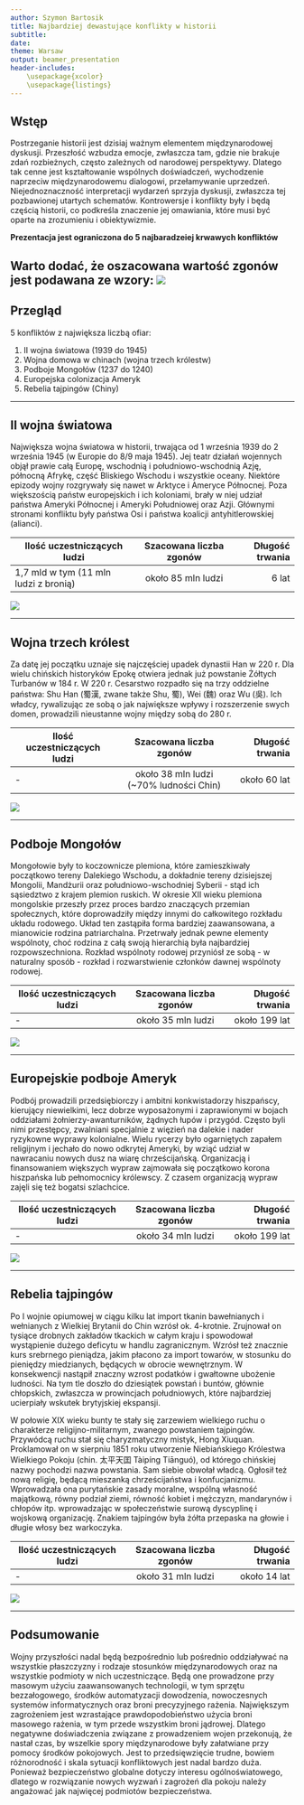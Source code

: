 ```yaml
---
author: Szymon Bartosik
title: Najbardziej dewastujące konflikty w historii
subtitle:
date: 
theme: Warsaw
output: beamer_presentation
header-includes: 
    \usepackage{xcolor}
    \usepackage{listings}
---
```


## Wstęp

Postrzeganie historii jest dzisiaj ważnym elementem międzynarodowej dyskusji. Przeszłość wzbudza emocje, zwłaszcza tam, gdzie nie brakuje zdań rozbieżnych, często zależnych od narodowej perspektywy. Dlatego tak cenne jest kształtowanie wspólnych doświadczeń, wychodzenie naprzeciw międzynarodowemu dialogowi, przełamywanie uprzedzeń. Niejednoznaczność interpretacji wydarzeń sprzyja dyskusji, zwłaszcza tej pozbawionej utartych schematów. Kontrowersje i konflikty były i będą częścią historii, co podkreśla znaczenie jej omawiania, które musi być oparte na zrozumieniu i obiektywizmie.

**Prezentacja jest ograniczona do 5 najbaradzeiej krwawych konfliktów**

Warto dodać, że oszacowana wartość zgonów jest podawana ze wzory: 
![](1.gif)
---

## Przegląd

5 konfliktów z największa liczbą ofiar:

1. II wojna światowa (1939 do 1945)
2. Wojna domowa w chinach (wojna trzech królestw)
3. Podboje Mongołów (1237 do 1240)
4. Europejska colonizacja Ameryk
5. Rebelia tajpingów (Chiny)
---

## II wojna światowa

Największa wojna światowa w historii, trwająca od 1 września 1939 do 2 września 1945 (w Europie do 8/9 maja 1945). Jej teatr działań wojennych objął prawie całą Europę, wschodnią i południowo-wschodnią Azję, północną Afrykę, część Bliskiego Wschodu i wszystkie oceany. Niektóre epizody wojny rozgrywały się nawet w Arktyce i Ameryce Północnej. Poza większością państw europejskich i ich koloniami, brały w niej udział państwa Ameryki Północnej i Ameryki Południowej oraz Azji. Głównymi stronami konfliktu były państwa Osi i państwa koalicji antyhitlerowskiej (alianci).  

| Ilość uczestniczących ludzi        | Szacowana liczba zgonów           | Długość trwania |
| ------------- |:-------------:| -----:|
| 1,7 mld w tym (11 mln ludzi z bronią)           | około 85 mln ludzi | 6 lat |
![](9.jpg)

---

## Wojna trzech królest

Za datę jej początku uznaje się najczęściej upadek dynastii Han w 220 r. Dla wielu chińskich historyków Epokę otwiera jednak już powstanie Żółtych Turbanów w 184 r. W 220 r. Cesarstwo rozpadło się na trzy oddzielne państwa: Shu Han (蜀漢, zwane także Shu, 蜀), Wei (魏) oraz Wu (吳). Ich władcy, rywalizując ze sobą o jak największe wpływy i rozszerzenie swych domen, prowadzili nieustanne wojny między sobą do 280 r.

| Ilość uczestniczących ludzi        | Szacowana liczba zgonów           | Długość trwania |
| ------------- |:-------------:| -----:|
|     -      | około 38 mln ludzi (~70% ludności Chin) | około 60 lat |
![](7.jpg)

---

## Podboje Mongołów

Mongołowie były to koczownicze plemiona, które zamieszkiwały początkowo tereny Dalekiego Wschodu, a dokładnie tereny dzisiejszej Mongolii, Mandżurii oraz południowo-wschodniej Syberii - stąd ich sąsiedztwo z krajem plemion ruskich. W okresie XII wieku plemiona mongolskie przeszły przez proces bardzo znaczących przemian społecznych, które doprowadziły między innymi do całkowitego rozkładu układu rodowego. Układ ten zastąpiła forma bardziej zaawansowana, a mianowicie rodzina patriarchalna. Przetrwały jednak pewne elementy wspólnoty, choć rodzina z całą swoją hierarchią była najbardziej rozpowszechniona. Rozkład wspólnoty rodowej przyniósł ze sobą - w naturalny sposób - rozkład i rozwarstwienie członków dawnej wspólnoty rodowej.

| Ilość uczestniczących ludzi        | Szacowana liczba zgonów           | Długość trwania |
| ------------- |:-------------:| -----:|
|     -      | około 35 mln ludzi  | około 199 lat |
![](5.jpg)

---

## Europejskie podboje Ameryk

Podbój prowadzili przedsiębiorczy i ambitni konkwistadorzy hiszpańscy, kierujący niewielkimi, lecz dobrze wyposażonymi i zaprawionymi w bojach oddziałami żołnierzy-awanturników, żądnych łupów i przygód. Często byli nimi przestępcy, zwalniani specjalnie z więzień na dalekie i nader ryzykowne wyprawy kolonialne. Wielu rycerzy było ogarniętych zapałem religijnym i jechało do nowo odkrytej Ameryki, by wziąć udział w nawracaniu nowych dusz na wiarę chrześcijańską. Organizacją i finansowaniem większych wypraw zajmowała się początkowo korona hiszpańska lub pełnomocnicy królewscy. Z czasem organizacją wypraw zajęli się też bogatsi szlachcice.

| Ilość uczestniczących ludzi        | Szacowana liczba zgonów           | Długość trwania |
| ------------- |:-------------:| -----:|
|     -      | około 34 mln ludzi  | około 199 lat |
![](4.jpg)

---

## Rebelia tajpingów
Po I wojnie opiumowej w ciągu kilku lat import tkanin bawełnianych i wełnianych z Wielkiej Brytanii do Chin wzrósł ok. 4-krotnie. Zrujnował on tysiące drobnych zakładów tkackich w całym kraju i spowodował wystąpienie dużego deficytu w handlu zagranicznym. Wzrósł też znacznie kurs srebrnego pieniądza, jakim płacono za import towarów, w stosunku do pieniędzy miedzianych, będących w obrocie wewnętrznym. W konsekwencji nastąpił znaczny wzrost podatków i gwałtowne ubożenie ludności. Na tym tle doszło do dziesiątek powstań i buntów, głównie chłopskich, zwłaszcza w prowincjach południowych, które najbardziej ucierpiały wskutek brytyjskiej ekspansji.

W połowie XIX wieku bunty te stały się zarzewiem wielkiego ruchu o charakterze religijno-militarnym, zwanego powstaniem tajpingów. Przywódcą ruchu stał się charyzmatyczny mistyk, Hong Xiuquan. Proklamował on w sierpniu 1851 roku utworzenie Niebiańskiego Królestwa Wielkiego Pokoju (chin. 太平天囯 Tàipíng Tiānguó), od którego chińskiej nazwy pochodzi nazwa powstania. Sam siebie obwołał władcą. Ogłosił też nową religię, będącą mieszanką chrześcijaństwa i konfucjanizmu. Wprowadzała ona purytańskie zasady moralne, wspólną własność majątkową, równy podział ziemi, równość kobiet i mężczyzn, mandarynów i chłopów itp. wprowadzając w społeczeństwie surową dyscyplinę i wojskową organizację. Znakiem tajpingów była żółta przepaska na głowie i długie włosy bez warkoczyka.

| Ilość uczestniczących ludzi        | Szacowana liczba zgonów           | Długość trwania |
| ------------- |:-------------:| -----:|
|     -      | około 31 mln ludzi  | około 14 lat |
![](1.jpg)

---

## Podsumowanie

Wojny przyszłości nadal będą bezpośrednio lub pośrednio oddziaływać na wszystkie płaszczyzny i rodzaje stosunków międzynarodowych oraz na wszystkie podmioty w nich uczestniczące. Będą one prowadzone przy masowym użyciu
zaawansowanych technologii, w tym sprzętu bezzałogowego, środków automatyzacji dowodzenia, nowoczesnych systemów informatycznych oraz broni precyzyjnego rażenia. Największym zagrożeniem jest wzrastające prawdopodobieństwo użycia broni masowego rażenia, w tym przede wszystkim broni jądrowej.
Dlatego negatywne doświadczenia związane z prowadzeniem wojen przekonują,
że nastał czas, by wszelkie spory międzynarodowe były załatwiane przy pomocy środków pokojowych. Jest to przedsięwzięcie trudne, bowiem różnorodność i skala sytuacji
konfliktowych jest nadal bardzo duża. Ponieważ bezpieczeństwo globalne dotyczy interesu ogólnoświatowego, dlatego w rozwiązanie nowych wyzwań i zagrożeń dla pokoju
należy angażować jak najwięcej podmiotów bezpieczeństwa.
